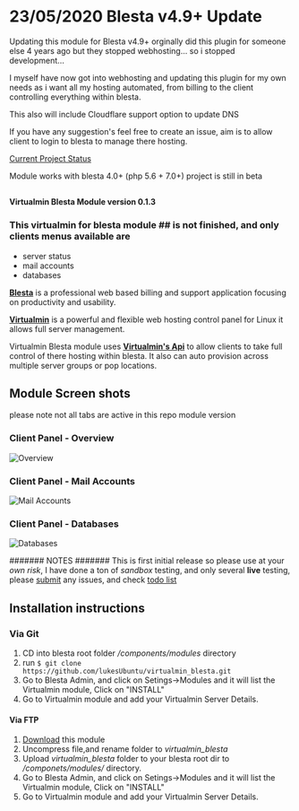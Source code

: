 # 23/05/2020 Blesta v4.9+ Update
Updating this module for Blesta v4.9+ orginally did this plugin for someone else 4 years ago but they stopped webhosting... so i stopped development...  
  
I myself have now got into webhosting and updating this plugin for my own needs as i want all my hosting automated, from billing to the client controlling everything within blesta.

This also will include Cloudflare support option to update DNS

   
  If you have any suggestion's feel free to create an issue, aim is to allow client to login to blesta to manage there hosting.
  
  [Current Project Status](https://github.com/lukesUbuntu/virtualmin_blesta/issues/11)
  
  Module works with blesta 4.0+ (php 5.6 + 7.0+) project is still in beta

## 

**Virtualmin Blesta Module version 0.1.3**

### This virtualmin for blesta module ## is not finished, and only clients menus available are 
- server status
- mail accounts
- databases 


[**Blesta**](http://www.blesta.com) is a professional web based billing and support application focusing on productivity and usability.

[**Virtualmin**](https://www.virtualmin.com/) is a powerful and flexible web hosting control panel for Linux it allows full server management.

Virtualmin Blesta module uses [**Virtualmin's Api**](https://www.virtualmin.com/documentation/developer/http) to allow clients to take full control of there hosting within blesta. It also can auto provision across multiple server groups or pop locations.


## Module Screen shots
please note not all tabs are active in this repo module version 

### Client Panel - Overview

![Overview](http://i.imgur.com/PLtkNdA.png)

### Client Panel - Mail Accounts

![Mail Accounts](http://i.imgur.com/Bqs81OT.png)

### Client Panel  - Databases

![Databases](http://i.imgur.com/7i5DLMa.png)

####### NOTES #######
This is first initial release so please use at your *own risk*, I have done a ton of *sandbox* testing, and only several **live** testing, please [submit](https://github.com/lukesUbuntu/gogetsslv2/issues) any issues, and check [todo list](#-todo)
  
## Installation instructions
### Via Git
1. CD into blesta root folder */components/modules* directory
2. run `$ git clone https://github.com/lukesUbuntu/virtualmin_blesta.git`
3. Go to Blesta Admin, and click on Setings->Modules and it will list the Virtualmin module, Click on "INSTALL"
4. Go to Virtualmin module and add your Virtualmin Server Details.

#### Via FTP
1. [Download](https://github.com/lukesUbuntu/virtualmin_blesta/archive/master.zip) this module
2. Uncompress file,and rename folder to *virtualmin_blesta* 
3. Upload *virtualmin_blesta* folder to your blesta root dir to */componets/modules/* directory.
3. Go to Blesta Admin, and click on Setings->Modules and it will list the Virtualmin module, Click on "INSTALL"
4. Go to Virtualmin module and add your Virtualmin Server Details.

